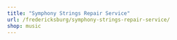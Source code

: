 ```yaml
---
title: "Symphony Strings Repair Service"
url: /fredericksburg/symphony-strings-repair-service/
shop: music
---
```

